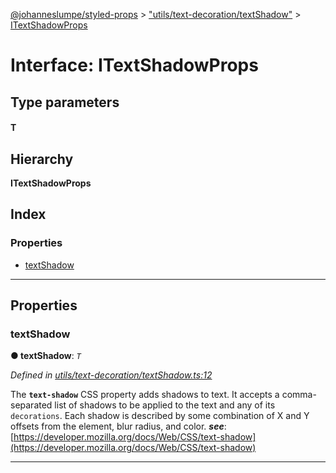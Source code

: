 [@johanneslumpe/styled-props](../README.md) > ["utils/text-decoration/textShadow"](../modules/_utils_text_decoration_textshadow_.md) > [ITextShadowProps](../interfaces/_utils_text_decoration_textshadow_.itextshadowprops.md)

# Interface: ITextShadowProps

## Type parameters
#### T 
## Hierarchy

**ITextShadowProps**

## Index

### Properties

* [textShadow](_utils_text_decoration_textshadow_.itextshadowprops.md#textshadow)

---

## Properties

<a id="textshadow"></a>

###  textShadow

**● textShadow**: *`T`*

*Defined in [utils/text-decoration/textShadow.ts:12](https://github.com/johanneslumpe/styled-props/blob/3abf398/src/utils/text-decoration/textShadow.ts#L12)*

The **`text-shadow`** CSS property adds shadows to text. It accepts a comma-separated list of shadows to be applied to the text and any of its `decorations`. Each shadow is described by some combination of X and Y offsets from the element, blur radius, and color.
*__see__*: [https://developer.mozilla.org/docs/Web/CSS/text-shadow](https://developer.mozilla.org/docs/Web/CSS/text-shadow)

___

